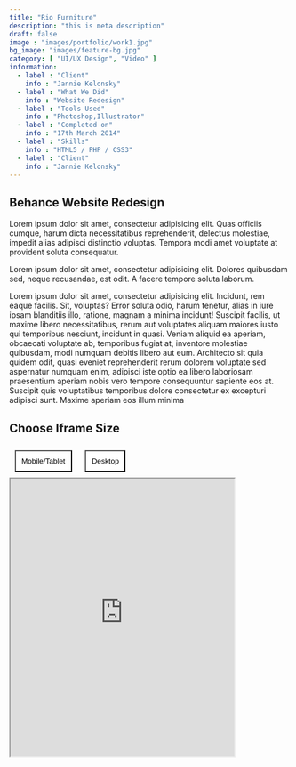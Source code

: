 ```yaml
---
title: "Rio Furniture"
description: "this is meta description"
draft: false
image : "images/portfolio/work1.jpg"
bg_image: "images/feature-bg.jpg"
category: [ "UI/UX Design", "Video" ]
information:
  - label : "Client"
    info : "Jannie Kelonsky"
  - label : "What We Did"
    info : "Website Redesign"
  - label : "Tools Used"
    info : "Photoshop,Illustrator"
  - label : "Completed on"
    info : "17th March 2014"
  - label : "Skills"
    info : "HTML5 / PHP / CSS3"
  - label : "Client"
    info : "Jannie Kelonsky"
---
```


## Behance Website Redesign

Lorem ipsum dolor sit amet, consectetur adipisicing elit. Quas officiis cumque, harum dicta necessitatibus
reprehenderit, delectus molestiae, impedit alias adipisci distinctio voluptas. Tempora modi amet voluptate
at provident soluta consequatur.

Lorem ipsum dolor sit amet, consectetur adipisicing elit. Dolores quibusdam sed, neque recusandae, est
odit. A facere tempore soluta laborum.

Lorem ipsum dolor sit amet, consectetur adipisicing elit. Incidunt, rem eaque facilis. Sit, voluptas?
Error soluta odio, harum tenetur, alias in iure ipsam blanditiis illo, ratione, magnam a minima incidunt!
Suscipit facilis, ut maxime libero necessitatibus, rerum aut voluptates aliquam maiores iusto qui
temporibus nesciunt, incidunt in quasi. Veniam aliquid ea aperiam, obcaecati voluptate ab, temporibus
fugiat at, inventore molestiae quibusdam, modi numquam debitis libero aut eum. Architecto sit quia quidem
odit, quasi eveniet reprehenderit rerum dolorem voluptate sed aspernatur numquam enim, adipisci iste optio
ea libero laboriosam praesentium aperiam nobis vero tempore consequuntur sapiente eos at. Suscipit quis
voluptatibus temporibus dolore consectetur ex excepturi adipisci sunt. Maxime aperiam eos illum minima


  <title>Iframe Toggle Example</title>
  <style>
    /* CSS content here */
    /* Button styles */
    .button {
      background-color: white;
      color: black;
      padding: 10px;
      margin: 10px;
      cursor: pointer;
    }

    .button:hover {
      background-color: lightblue;
    }

    /* Iframe styles */
    #myIframe {
      transition: all 0.3s ease;
    }

    #myIframe.desktop {
      width: 100%;
      height: 800px;
    }

    #myIframe.mobile {
      width: 80%;
      height: 500px;
    }
  </style>

  <!-- Markdown content rendered as HTML here -->
  <h2>Choose Iframe Size</h2>
  <button class="button" id="mobileButton">Mobile/Tablet</button>
  <button class="button" id="desktopButton">Desktop</button>
  <iframe id="myIframe" class="mobile" src="https://osows.github.io/Academia/"></iframe>

  <script>
    // JavaScript content here
    document.getElementById('desktopButton').addEventListener('click', function() {
      var iframe = document.getElementById('myIframe');
      iframe.className = 'desktop';
    });

    document.getElementById('mobileButton').addEventListener('click', function() {
      var iframe = document.getElementById('myIframe');
      iframe.className = 'mobile';
    });
  </script>
